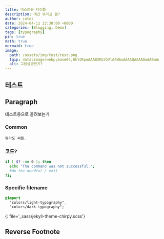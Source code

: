 ```yaml
---
title: 테스트용 타이틀
description: 여긴 뭐라고 씀?
author: cotes
date: 2024-04-11 22:30:00 +0800
categories: [Blogging, Demo]
tags: [typography]
pin: true
math: true
mermaid: true
image:
  path: /assets/img/test/test.png
  lqip: data:image/webp;base64,UklGRpoAAABXRUJQVlA4WAoAAAAQAAAADwAABwAAQUxQSDIAAAARL0AmbZurmr57yyIiqE8oiG0bejIYEQTgqiDA9vqnsUSI6H+oAERp2HZ65qP/VIAWAFZQOCBCAAAA8AEAnQEqEAAIAAVAfCWkAALp8sF8rgRgAP7o9FDvMCkMde9PK7euH5M1m6VWoDXf2FkP3BqV0ZYbO6NA/VFIAAAA
  alt: 그림설명인가?
---
```


## 테스트

<!-- markdownlint-capture -->
<!-- markdownlint-disable -->



<!-- markdownlint-restore -->

## Paragraph

테스트용으로 올려보는거


### Common

```text
뭐라도 써봄.
```

### 코드?

```bash
if [ $? -ne 0 ]; then
  echo "The command was not successful.";
  #do the needful / exit
fi;
```

### Specific filename

```sass
@import
  "colors/light-typography",
  "colors/dark-typography";
```
{: file='_sass/jekyll-theme-chirpy.scss'}



## Reverse Footnote

[^footnote]: The footnote source
[^fn-nth-2]: The 2nd footnote source
